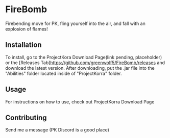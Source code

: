 # FireBomb
 Firebending move for PK, fling yourself into the air, and fall with an explosion of flames!
 
## Installation
To install, go to the ProjectKora Download Page(link pending, placeholder) or the [Releases Tab]https://github.com/greenwolf5/FireBomb/releases and download the latest version.
After downloading, put the .jar file into the "Abilities" folder located inside of "ProjectKorra" folder.

## Usage
For instructions on how to use, check out ProjectKorra Download Page 

## Contributing
Send me a message (PK Discord is a good place) 
